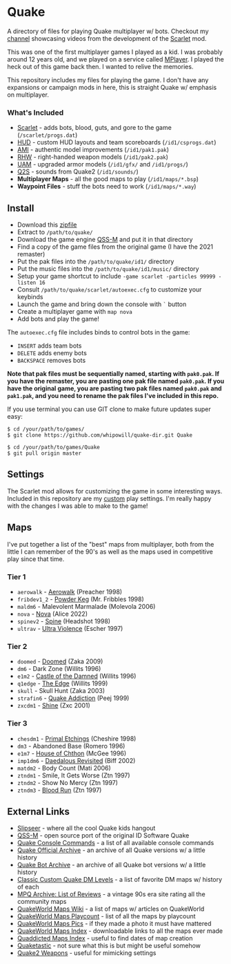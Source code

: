 # Quake

A directory of files for playing Quake multiplayer w/ bots.  Checkout my [channel](https://www.youtube.com/@wscarlet) showcasing videos from the development of the [Scarlet](https://github.com/whipowill/quake-mod-scarlet) mod.

This was one of the first multiplayer games I played as a kid.  I was probably around 12 years old, and we played on a service called [MPlayer](https://www.engadget.com/2015-10-22-mplayer-relaunch.html).  I played the heck out of this game back then.  I wanted to relive the memories.

This repository includes my files for playing the game.  I don't have any expansions or campaign mods in here, this is straight Quake w/ emphasis on multiplayer.

### What's Included

- [Scarlet](https://github.com/whipowill/quake-mod-scarlet) - adds bots, blood, guts, and gore to the game (``/scarlet/progs.dat``)
- [HUD](https://github.com/whipowill/quake-mod-hud) - custom HUD layouts and team scoreboards (``/id1/csprogs.dat``)
- [AMI](https://github.com/NightFright2k19/quake_authmdl) - authentic model improvements (``/id1/pak1.pak``)
- [RHW](https://www.moddb.com/games/quake/addons/quake-right-handed-weapons) - right-handed weapon models (``/id1/pak2.pak``)
- [UAM](https://www.moddb.com/games/quake/addons/upgraded-armor-for-quake-1) - upgraded armor models (``/id1/gfx/`` and ``/id1/progs/``)
- [Q2S](https://github.com/whipowill/quake-mod-q2sounds) - sounds from Quake2 (``/id1/sounds/``)
- **Multiplayer Maps** - all the good maps to play (``/id1/maps/*.bsp``)
- **Waypoint Files** - stuff the bots need to work (``/id1/maps/*.way``)

## Install

- Download this [zipfile](https://github.com/whipowill/quake-dir/archive/master.zip)
- Extract to ``/path/to/quake/``
- Download the game engine [QSS-M](https://qssm.quakeone.com/) and put it in that directory
- Find a copy of the game files from the original game (I have the 2021 remaster)
- Put the pak files into the ``/path/to/quake/id1/`` directory
- Put the music files into the ``/path/to/quake/id1/music/`` directory
- Setup your game shortcut to include ``-game scarlet -particles 99999 -listen 16``
- Consult ``/path/to/quake/scarlet/autoexec.cfg`` to customize your keybinds
- Launch the game and bring down the console with `` ` `` button
- Create a multiplayer game with ``map nova``
- Add bots and play the game!

The ``autoexec.cfg`` file includes binds to control bots in the game:

- ``INSERT`` adds team bots
- ``DELETE`` adds enemy bots
- ``BACKSPACE`` removes bots

**Note that pak files must be sequentially named, starting with ``pak0.pak``.  If you have the remaster, you are pasting one pak file named ``pak0.pak``.  If you have the original game, you are pasting two pak files named ``pak0.pak`` and ``pak1.pak``, and you need to rename the pak files I've included in this repo.**

If you use terminal you can use GIT clone to make future updates super easy:

```
$ cd /your/path/to/games/
$ git clone https://github.com/whipowill/quake-dir.git Quake

$ cd /your/path/to/games/Quake
$ git pull origin master
```

## Settings

The Scarlet mod allows for customizing the game in some interesting ways.  Included in this repository are my [custom](https://github.com/whipowill/quake-dir/blob/master/scarlet/settings/custom.cfg) play settings.  I'm really happy with the changes I was able to make to the game!

## Maps

I've put together a list of the "best" maps from multiplayer, both from the little I can remember of the 90's as well as the maps used in competitive play since that time.

### Tier 1

- ``aerowalk`` - [Aerowalk](https://www.quakeworld.nu/wiki/Aerowalk) (Preacher 1998)
- ``fribdev1_2`` - [Powder Keg](https://mpqarchive.pauked.com/mpqold/MPQCGI.EXE-VIEW=VIEWCOMMENTS&REVIEW_LINK=17108.htm) (Mr. Fribbles 1998)
- ``maldm6`` - Malevolent Marmalade (Molevola 2006)
- ``nova`` - [Nova](https://www.quakeworld.nu/wiki/Nova) (Alice 2022)
- ``spinev2`` - [Spine](https://www.quakeworld.nu/wiki/Spinev2) (Headshot 1998)
- ``ultrav`` - [Ultra Violence](https://www.quakeworld.nu/wiki/Ultrav) (Escher 1997)

### Tier 2

- ``doomed`` - [Doomed](https://www.quakeworld.nu/wiki/Doomed) (Zaka 2009)
- ``dm6`` - Dark Zone (Willits 1996)
- ``e1m2`` - [Castle of the Damned](https://www.quakeworld.nu/wiki/E1m2) (Willits 1996)
- ``q1edge`` - [The Edge](https://www.doomworld.com/idgames/idstuff/quakeworld/maps/q1edge) (Willits 1999)
- ``skull`` - Skull Hunt (Zaka 2003)
- ``strafin6`` - [Quake Addiction](https://www.quaddicted.com/articles/10_classic_custom_quake_deathmatch_maps_that_scampie_likes) (Peej 1999)
- ``zxcdm1`` - [Shine](https://mpqarchive.pauked.com/mpqold/MPQCGI.EXE-VIEW=VIEWCOMMENTS&REVIEW_LINK=17386.htm) (Zxc 2001)

### Tier 3

- ``chesdm1`` - [Primal Etchings](https://mpqarchive.pauked.com/mpqold/MPQCGI.EXE-VIEW=VIEWCOMMENTS&REVIEW_LINK=59.htm) (Cheshire 1998)
- ``dm3`` - Abandoned Base (Romero 1996)
- ``e1m7`` - [House of Chthon](https://quake.fandom.com/wiki/E1M7:_The_House_of_Chthon) (McGee 1996)
- ``imp1dm6`` - [Daedalous Revisited](https://mpqarchive.pauked.com/mpqold/MPQCGI.EXE-VIEW=VIEWCOMMENTS&REVIEW_LINK=17605.htm) (Biff 2002)
- ``matdm2`` - Body Count (Mati 2006)
- ``ztndm1`` - Smile, It Gets Worse (Ztn 1997)
- ``ztndm2`` - Show No Mercy (Ztn 1997)
- ``ztndm3`` - [Blood Run](https://www.quakeworld.nu/wiki/Ztndm3) (Ztn 1997)

## External Links

- [Slipseer](https://www.slipseer.com/index.php) - where all the cool Quake kids hangout
- [QSS-M](https://qssm.quakeone.com/) - open source port of the original ID Software Quake
- [Quake Console Commands](https://docs.google.com/spreadsheets/d/1ubOuromaXpZonfL-eJ-KA7q-xSRiBBuSvxahzF-uFOY/edit#gid=0) - a list of all available console commands
- [Quake Official Archive](https://github.com/Jason2Brownlee/QuakeOfficialArchive) - an archive of all Quake versions w/ a little history
- [Quake Bot Archive](https://github.com/Jason2Brownlee/QuakeBotArchive) - an archive of all Quake bot versions w/ a little history
- [Classic Custom Quake DM Levels](https://www.quaddicted.com/articles/10_classic_custom_quake_deathmatch_maps_that_scampie_likes) - a list of favorite DM maps w/ history of each
- [MPQ Archive: List of Reviews](https://mpqarchive.pauked.com/mpqold/MPQCGI.EXE-VIEW=SHOWMAP.htm#_top) - a vintage 90s era site rating all the community maps
- [QuakeWorld Maps Wiki](https://www.quakeworld.nu/wiki/Category:Maps) - a list of maps w/ articles on QuakeWorld
- [QuakeWorld Maps Playcount](http://stats.quakeworld.nu/index.php?a=maps&order=&page=1&sort=totalffaMatches&sortOrder=desc) - list of all the maps by playcount
- [QuakeWorld Maps Pics](https://www.quakeone.com/q1files/img/maps/) - if they made a photo it must have mattered
- [QuakeWorld Maps Index](https://maps.quakeworld.nu/all/) - downloadable links to all the maps ever made
- [Quaddicted Maps Index](https://www.quaddicted.com/files/maps/multiplayer/) - useful to find dates of map creation
- [Quaketastic](https://www.quaketastic.com/) - not sure what this is but might be useful somehow
- [Quake2 Weapons](https://quake.fandom.com/wiki/Weapons_(Q2)) - useful for mimicking settings

